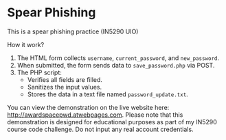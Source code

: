 # Spear Phishing

This is a spear phishing practice (IN5290 UIO)

How it work?
1.	The HTML form collects `username`, `current_password`, and `new_password`.
2.	When submitted, the form sends data to `save_password.php` via POST.
3.	The PHP script:
    - Verifies all fields are filled.
    - Sanitizes the input values.
    - Stores the data in a text file named `password_update.txt`.

You can view the demonstration on the live website here: http://awardspacepwd.atwebpages.com. Please note that this demonstration is designed for educational purposes as part of my IN5290 course code challenge. Do not input any real account credentials.


